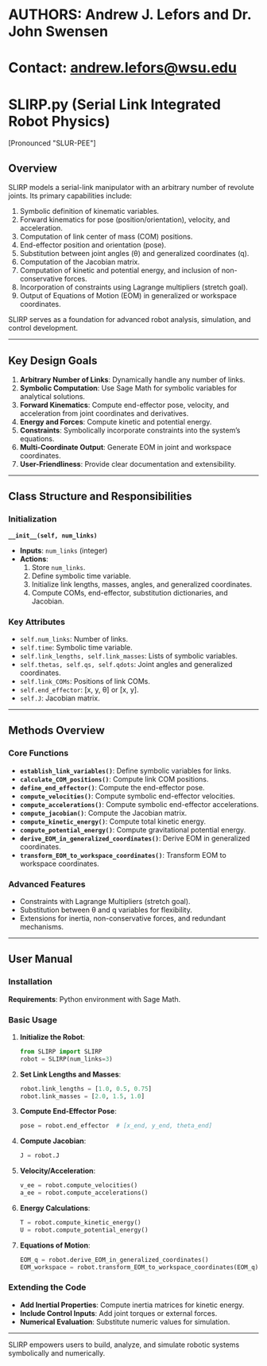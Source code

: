 # AUTHORS: Andrew J. Lefors and Dr. John Swensen
# Contact: andrew.lefors@wsu.edu

# SLIRP.py (Serial Link Integrated Robot Physics) 
[Pronounced "SLUR-PEE"]

## Overview

SLIRP models a serial-link manipulator with an arbitrary number of revolute joints. Its primary capabilities include:

1. Symbolic definition of kinematic variables.
2. Forward kinematics for pose (position/orientation), velocity, and acceleration.
3. Computation of link center of mass (COM) positions.
4. End-effector position and orientation (pose).
5. Substitution between joint angles (θ) and generalized coordinates (q).
6. Computation of the Jacobian matrix.
7. Computation of kinetic and potential energy, and inclusion of non-conservative forces.
8. Incorporation of constraints using Lagrange multipliers (stretch goal).
9. Output of Equations of Motion (EOM) in generalized or workspace coordinates.

SLIRP serves as a foundation for advanced robot analysis, simulation, and control development.

---

## Key Design Goals

1. **Arbitrary Number of Links**: Dynamically handle any number of links.
2. **Symbolic Computation**: Use Sage Math for symbolic variables for analytical solutions.
3. **Forward Kinematics**: Compute end-effector pose, velocity, and acceleration from joint coordinates and derivatives.
4. **Energy and Forces**: Compute kinetic and potential energy.
5. **Constraints**: Symbolically incorporate constraints into the system’s equations.
6. **Multi-Coordinate Output**: Generate EOM in joint and workspace coordinates.
7. **User-Friendliness**: Provide clear documentation and extensibility.

---

## Class Structure and Responsibilities

### Initialization

**`__init__(self, num_links)`**

- **Inputs**: `num_links` (integer)
- **Actions**:
  1. Store `num_links`.
  2. Define symbolic time variable.
  3. Initialize link lengths, masses, angles, and generalized coordinates.
  4. Compute COMs, end-effector, substitution dictionaries, and Jacobian.

### Key Attributes

- `self.num_links`: Number of links.
- `self.time`: Symbolic time variable.
- `self.link_lengths, self.link_masses`: Lists of symbolic variables.
- `self.thetas, self.qs, self.qdots`: Joint angles and generalized coordinates.
- `self.link_COMs`: Positions of link COMs.
- `self.end_effector`: [x, y, θ] or [x, y].
- `self.J`: Jacobian matrix.

---

## Methods Overview

### Core Functions

- **`establish_link_variables()`**: Define symbolic variables for links.
- **`calculate_COM_positions()`**: Compute link COM positions.
- **`define_end_effector()`**: Compute the end-effector pose.
- **`compute_velocities()`**: Compute symbolic end-effector velocities.
- **`compute_accelerations()`**: Compute symbolic end-effector accelerations.
- **`compute_jacobian()`**: Compute the Jacobian matrix.
- **`compute_kinetic_energy()`**: Compute total kinetic energy.
- **`compute_potential_energy()`**: Compute gravitational potential energy.
- **`derive_EOM_in_generalized_coordinates()`**: Derive EOM in generalized coordinates.
- **`transform_EOM_to_workspace_coordinates()`**: Transform EOM to workspace coordinates.

### Advanced Features

- Constraints with Lagrange Multipliers (stretch goal).
- Substitution between θ and q variables for flexibility.
- Extensions for inertia, non-conservative forces, and redundant mechanisms.

---

## User Manual

### Installation

**Requirements**: Python environment with Sage Math.

### Basic Usage

1. **Initialize the Robot**:
   ```python
   from SLIRP import SLIRP
   robot = SLIRP(num_links=3)
   ```

2. **Set Link Lengths and Masses**:
   ```python
   robot.link_lengths = [1.0, 0.5, 0.75]
   robot.link_masses = [2.0, 1.5, 1.0]
   ```

3. **Compute End-Effector Pose**:
   ```python
   pose = robot.end_effector  # [x_end, y_end, theta_end]
   ```

4. **Compute Jacobian**:
   ```python
   J = robot.J
   ```

5. **Velocity/Acceleration**:
   ```python
   v_ee = robot.compute_velocities()
   a_ee = robot.compute_accelerations()
   ```

6. **Energy Calculations**:
   ```python
   T = robot.compute_kinetic_energy()
   U = robot.compute_potential_energy()
   ```

7. **Equations of Motion**:
   ```python
   EOM_q = robot.derive_EOM_in_generalized_coordinates()
   EOM_workspace = robot.transform_EOM_to_workspace_coordinates(EOM_q)
   ```

### Extending the Code

- **Add Inertial Properties**: Compute inertia matrices for kinetic energy.
- **Include Control Inputs**: Add joint torques or external forces.
- **Numerical Evaluation**: Substitute numeric values for simulation.

---

SLIRP empowers users to build, analyze, and simulate robotic systems symbolically and numerically.
